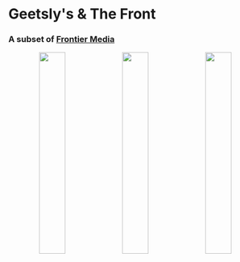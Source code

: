 <h1>
  Geetsly's & The Front
</h1>
<h3>
  A subset of <a href="https://frontiermediaco.com/">Frontier Media</a>
</h3>
<p align="middle">
  <img src="https://geetslys.net/assets/img/gcu-icon.png" width="32%" />
  <img src="https://geetslys.net/assets/img/gcw-icon.png" width="32%" /> 
  <img src="https://geetslys.net/assets/img/gcu-icon.png" width="32%" />
</p>

